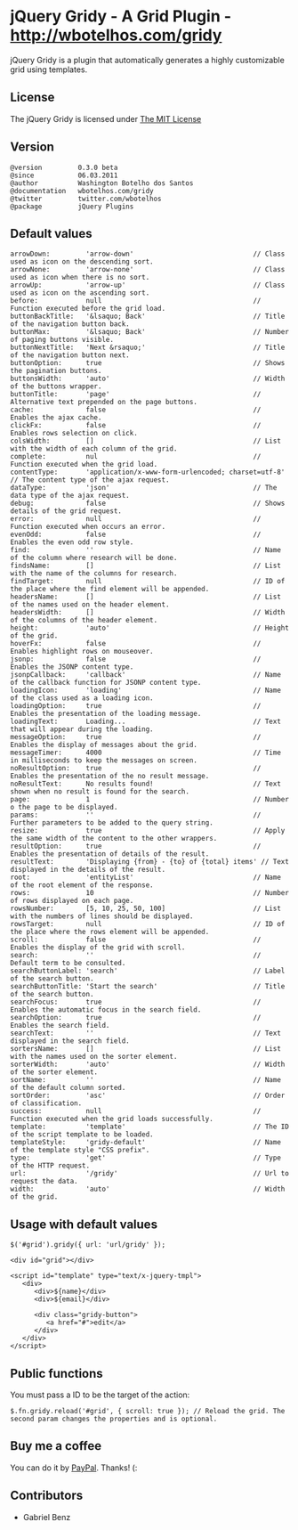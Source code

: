 # jQuery Gridy - A Grid Plugin - http://wbotelhos.com/gridy

jQuery Gridy is a plugin that automatically generates a highly customizable grid using templates.

## License

The jQuery Gridy is licensed under [The MIT License](http://www.opensource.org/licenses/mit-license.php)

## Version

	@version         0.3.0 beta
	@since           06.03.2011
	@author          Washington Botelho dos Santos
	@documentation   wbotelhos.com/gridy
	@twitter         twitter.com/wbotelhos
	@package         jQuery Plugins

## Default values

	arrowDown:         'arrow-down'                              // Class used as icon on the descending sort.
	arrowNone:         'arrow-none'                              // Class used as icon when there is no sort.
	arrowUp:           'arrow-up'                                // Class used as icon on the ascending sort.
	before:            null                                      // Function executed before the grid load.
	buttonBackTitle:   '&lsaquo; Back'                           // Title of the navigation button back.
	buttonMax:         '&lsaquo; Back'                           // Number of paging buttons visible.
	buttonNextTitle:   'Next &rsaquo;'                           // Title of the navigation button next.
	buttonOption:      true                                      // Shows the pagination buttons.
	buttonsWidth:      'auto'                                    // Width of the buttons wrapper.
	buttonTitle:       'page'                                    // Alternative text prepended on the page buttons.
	cache:             false                                     // Enables the ajax cache.
	clickFx:           false                                     // Enables rows selection on click.
	colsWidth:         []                                        // List with the width of each column of the grid.
	complete:          nul                                       // Function executed when the grid load.
	contentType:       'application/x-www-form-urlencoded; charset=utf-8' // The content type of the ajax request.
	dataType:          'json'                                    // The data type of the ajax request.
	debug:             false                                     // Shows details of the grid request.
	error:             null                                      // Function executed when occurs an error.
	evenOdd:           false                                     // Enables the even odd row style.
	find:              ''                                        // Name of the column where research will be done.
	findsName:         []                                        // List with the name of the columns for research.
	findTarget:        null                                      // ID of the place where the find element will be appended.
	headersName:       []                                        // List of the names used on the header element.
	headersWidth:      []                                        // Width of the columns of the header element.
	height:            'auto'                                    // Height of the grid.
	hoverFx:           false                                     // Enables highlight rows on mouseover.
	jsonp:             false                                     // Enables the JSONP content type.
	jsonpCallback:     'callback'                                // Name of the callback function for JSONP content type.
	loadingIcon:       'loading'                                 // Name of the class used as a loading icon.
	loadingOption:     true                                      // Enables the presentation of the loading message.
	loadingText:       Loading...                                // Text that will appear during the loading.
	messageOption:     true                                      // Enables the display of messages about the grid.
	messageTimer:      4000                                      // Time in milliseconds to keep the messages on screen.
	noResultOption:    true                                      // Enables the presentation of the no result message.
	noResultText:      No results found!                         // Text shown when no result is found for the search.
	page:              1                                         // Number o the page to be displayed.
	params:            ''                                        // Further parameters to be added to the query string.
	resize:            true                                      // Apply the same width of the content to the other wrappers.
	resultOption:      true                                      // Enables the presentation of details of the result.
	resultText:        'Displaying {from} - {to} of {total} items' // Text displayed in the details of the result.
	root:              'entityList'                              // Name of the root element of the response.
	rows:              10                                        // Number of rows displayed on each page.
	rowsNumber:        [5, 10, 25, 50, 100] 	                 // List with the numbers of lines should be displayed.
	rowsTarget:        null                                      // ID of the place where the rows element will be appended.
	scroll:            false                                     // Enables the display of the grid with scroll.
	search:            ''                                        // Default term to be consulted.
	searchButtonLabel: 'search'                                  // Label of the search button.
	searchButtonTitle: 'Start the search'                        // Title of the search button.
	searchFocus:       true                                      // Enables the automatic focus in the search field.
	searchOption:      true                                      // Enables the search field. 
	searchText:        ''                                        // Text displayed in the search field.
	sortersName:       []                                        // List with the names used on the sorter element.
	sorterWidth:       'auto'                                    // Width of the sorter element.
	sortName:          ''                                        // Name of the default column sorted.
	sortOrder:         'asc'                                     // Order of classification.
	success:           null                                      // Function executed when the grid loads successfully.
	template:          'template'                                // The ID of the script template to be loaded.
	templateStyle:     'gridy-default'                           // Name of the template style "CSS prefix".
	type:              'get'                                     // Type of the HTTP request.
	url:               '/gridy'                                  // Url to request the data.
	width:             'auto'                                    // Width of the grid.


## Usage with default values

	$('#grid').gridy({ url: 'url/gridy' });
	
	<div id="grid"></div>
	
	<script id="template" type="text/x-jquery-tmpl">
	   <div>
	      <div>${name}</div>
	      <div>${email}</div>
	
	      <div class="gridy-button">
	         <a href="#">edit</a>
	      </div>
	   </div>
	</script>

## Public functions

You must pass a ID to be the target of the action:
	
	$.fn.gridy.reload('#grid', { scroll: true }); // Reload the grid. The second param changes the properties and is optional.

## Buy me a coffee

You can do it by [PayPal](https://www.paypal.com/cgi-bin/webscr?cmd=_donations&business=X8HEP2878NDEG&item_name=jQuery%20Gridy). Thanks! (:

## Contributors

+ Gabriel Benz